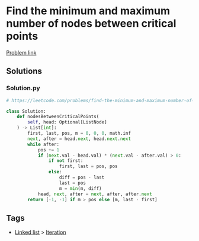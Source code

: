 # Find the minimum and maximum number of nodes between critical points

[Problem link](https://leetcode.com/problems/find-the-minimum-and-maximum-number-of-nodes-between-critical-points/)

## Solutions


### Solution.py
```py
# https://leetcode.com/problems/find-the-minimum-and-maximum-number-of-nodes-between-critical-points/

class Solution:
    def nodesBetweenCriticalPoints(
        self, head: Optional[ListNode]
    ) -> List[int]:
        first, last, pos, m = 0, 0, 0, math.inf
        next, after = head.next, head.next.next
        while after:
            pos += 1
            if (next.val - head.val) * (next.val - after.val) > 0:
                if not first:
                    first, last = pos, pos
                else:
                    diff = pos - last
                    last = pos
                    m = min(m, diff)
            head, next, after = next, after, after.next
        return [-1, -1] if m > pos else [m, last - first]
```
## Tags

* [Linked list](/Collections/linked-list.md#linked-list) > [Iteration](/Collections/linked-list.md#iteration)
